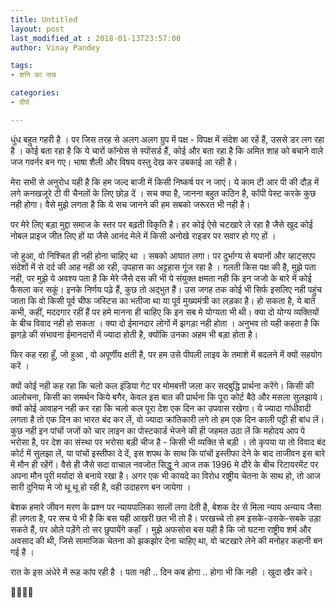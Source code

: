 ```yaml
---
title: Untitled
layout: post
last_modified_at : 2018-01-13T23:57:00
author: Vinay Pandey

tags:
- शनि का सच

categories:
- दीर्घ

---
```


धुंध बहुत गहरी है । पर जिस तरह से अलग अलग ग्रुप में पक्ष - विपक्ष में संदेश आ रहें हैं, उससे डर लग रहा है । कोई बता रहा है कि ये चारों कॉन्ग्रेस से स्पोंसर्ड हैं, कोई और बता रहा है कि अमित शाह को बचाने वाले जज गवर्नर बन गए। भाषा शैली और विषय वस्तु देख कर उबकाई आ रही है।

मेरा सभी से अनुरोध यही  है कि हम जल्द बाजी में किसी निष्कर्ष पर न जाएं। ये काम टी आर पी की दौड़ में लगे कनखजूरे टी वी चैनलों के लिए छोड़ दें । सच क्या है, जानना बहुत कठिन है, कॉपी पेस्ट करके कुछ नही होगा। वैसे मुझे लगता है कि ये सच जानने की हम सबको जरूरत भी नही है। 

पर मेरे लिए बड़ा मुद्दा समाज के स्तर पर बढ़ती विकृति है। हर कोई ऐसे चटखारे ले रहा है जैसे खुद कोई नोबल प्राइज जीत लिए हों या जैसे आनंद मेले में किसी अनोखे राइडर पर सवार हो गए हों । 

जो हुआ, वो निश्चित ही नही होना चाहिए था । सबको आघात लगा। पर दुर्भाग्य से बयानों और व्हाट्सएप संदेशों में से दर्द की आह नही आ रही, उपहास का अट्टहास गूंज रहा है । गलती किस पक्ष की है, मुझे पता नही, पर मुझे ये अवश्य पता है कि मेरे जैसे दस की भी ये संयुक्त क्षमता नही कि इन जजो के बारे में कोई फैसला कर सकूं। इनके निर्णय पढ़े हैं, कुछ तो अद्भुत हैं। उस जगह तक कोई भी सिर्फ इसलिए नही पहुंच जाता कि वो किसी पूर्व चीफ जस्टिस का भतीजा  था या पूर्व मुख्यमंत्री का लड़का है। हो सकता है, ये बातें कभी, कहीं, मददगार रहीं हैं पर हमे मानना ही चाहिए कि इन सब मे योग्यता भी थी। क्या दो योग्य व्यक्तियों के बीच विवाद नही हो सकता । क्या दो ईमानदार लोगों में झगड़ा नही होता । अनुभव तो यही कहता है कि झगड़े की संभावना ईमानदारों में ज्यादा होती है, क्योंकि उनका अहम भी बड़ा होता है। 

फिर कह रहा हूँ, जो हुआ , वो अपूर्णीय क्षती है, पर हम उसे पीपली लाइव के तमाशे में बदलने  में क्यों सहयोग करें ।

क्यों कोई नही कह रहा कि चलो कल इंडिया गेट पर मोमबत्ती जला कर सद्बुद्धि प्रार्थना करेंगे। किसी की आलोचना, किसी का समर्थन किये बगैर, केवल इस बात की प्रार्थना कि पूरा कोर्ट बैठे और मसला सुलझाये। क्यों कोई आवाहन नही कर रहा कि चलो कल पूरा देश एक दिन का उपवास रखेगा। ये ज्यादा गांधीवादी लगता है तो एक दिन का भारत बंद कर लें,  वो ज्यादा क्रांतिकारी लगे तो हम एक दिन काली पट्टी ही बांध लें। कुछ नही इन पांचों जजों को चार लाइन का पोस्टकार्ड भेजने की ही जहमत उठा लें कि महोदय आप पे भरोसा है, पर देश का संस्था पर भरोसा बड़ी चीज है -  किसी भी व्यक्ति से बड़ी । तो कृपया या तो विवाद बंद कोर्ट में सुलझा लें, या पांचों इस्तीफा दे दें, इस शपथ के साथ कि पांचों इस्तीफा देने के बाद ताजीवन इस बारे में मौन ही रहेंगें। वैसे ही जैसे सदा वाचाल नवजोत सिद्धू ने आज तक 1996 मे दौरे के बीच रिटायरमेंट पर अपना मौन पूरी मर्यादा से बनाये रखा है। अगर एक भी कायदे का विरोध राष्ट्रीय चेतना के साथ हो, तो आज सारी दुनिया मे जो थू थू हो रही है, वही उदाहरण बन जायेगा । 

बेशक हमारे जीवन मरण के प्रश्न पर न्यायपालिका सालों लगा देती है, बेशक देर से मिला न्याय अन्याय जैसा ही लगता है, पर सच ये भी है कि बस यही आखरी छत भी तो है। परखच्चे तो हम इसके-उसके-सबके उड़ा सकते हैं, पर ओले पड़ेंगे तो सर छुपायेंगे कहाँ । मुझे अफसोस बस यही है कि जो घटना राष्ट्रीय शर्म और अवसाद की थी, जिसे सामाजिक चेतना को झकझोर देना चाहिए था, वो चटखारे लेने की मनोहर कहानी बन गई है । 

रात के इस अंधेरे में रूह कांप रही है । पता नही .. दिन कब होगा .. होगा भी कि नही । खुदा खैर करे।

🙏🙏🙏🙏

